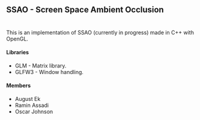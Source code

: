 ## SSAO - Screen Space Ambient Occlusion
#
This is an implementation of SSAO (currently in progress) made in C++ with OpenGL.

#### Libraries
- GLM - Matrix library. 
- GLFW3 - Window handling.

#### Members
- August Ek
- Ramin Assadi
- Oscar Johnson

